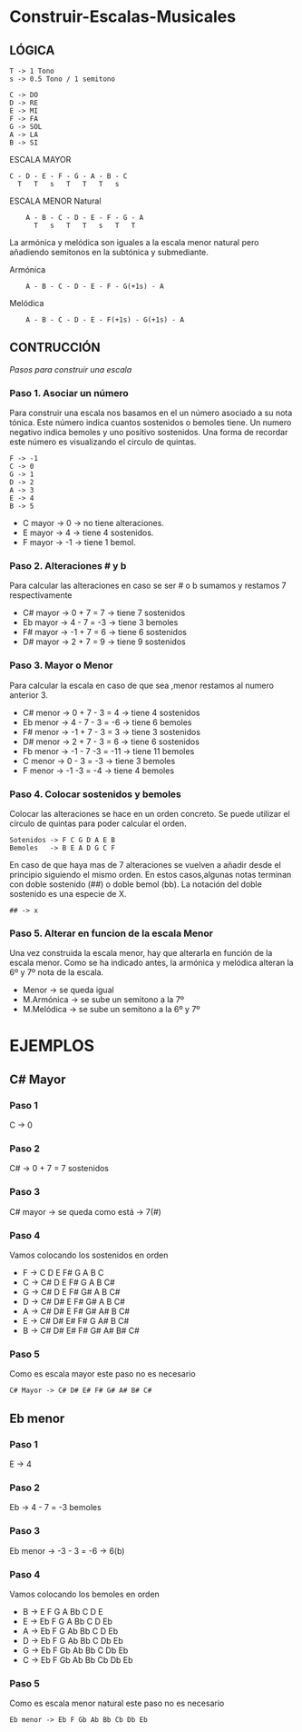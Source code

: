 # Construir-Escalas-Musicales

## LÓGICA

```
T -> 1 Tono
s -> 0.5 Tono / 1 semitono

C -> DO
D -> RE
E -> MI
F -> FA
G -> SOL
A -> LA
B -> SI
```

ESCALA MAYOR
```
C - D - E - F - G - A - B - C
  T   T   s   T   T   T   s
```
  
ESCALA MENOR
Natural
```
    A - B - C - D - E - F - G - A
      T   s   T   T   s   T   T
```

La armónica y melódica son iguales a la escala menor natural pero añadiendo semitonos en la subtónica y submediante.

Armónica
```
    A - B - C - D - E - F - G(+1s) - A  
```
    
Melódica
```
    A - B - C - D - E - F(+1s) - G(+1s) - A 
```

## CONTRUCCIÓN
_Pasos para construir una escala_

### Paso 1. Asociar un número
Para construir una escala nos basamos en el un número asociado a su nota tónica. Este número indica cuantos sostenidos o bemoles tiene.
Un numero negativo indica bemoles y uno positivo sostenidos. 
Una forma de recordar este número es visualizando el circulo de quintas.

```
F -> -1
C -> 0
G -> 1
D -> 2
A -> 3
E -> 4
B -> 5
```
* C mayor ->  0  -> no tiene alteraciones.
* E mayor ->  4  -> tiene 4 sostenidos.
* F mayor ->  -1 -> tiene 1 bemol.

### Paso 2. Alteraciones # y b
Para calcular las alteraciones en caso se ser # o b sumamos y restamos 7 respectivamente
* C# mayor ->  0 + 7 = 7  -> tiene 7 sostenidos
* Eb mayor ->  4 - 7 = -3 -> tiene 3 bemoles
* F# mayor ->  -1 + 7 = 6 -> tiene 6 sostenidos
* D# mayor ->  2 + 7 = 9  -> tiene 9 sostenidos

### Paso 3. Mayor o Menor
Para calcular la escala en caso de que sea ,menor restamos al numero anterior 3.
* C# menor ->  0 + 7 - 3 = 4   -> tiene 4 sostenidos
* Eb menor ->  4 - 7 - 3 = -6  -> tiene 6 bemoles
* F# menor ->  -1 + 7 - 3 = 3  -> tiene 3 sostenidos
* D# menor ->  2 + 7 - 3 = 6   -> tiene 6 sostenidos
* Fb menor -> -1 - 7 -3 = -11  -> tiene 11 bemoles
* C menor -> 0 - 3 = -3 -> tiene 3 bemoles
* F menor -> -1 -3 = -4 -> tiene 4 bemoles 

### Paso 4. Colocar sostenidos y bemoles
Colocar las alteraciones se hace en un orden concreto.
Se puede utilizar el círculo de quintas para poder calcular el orden.
```
Sotenidos -> F C G D A E B
Bemoles   -> B E A D G C F
```

En caso de que haya mas de 7 alteraciones se vuelven a añadir desde el principio siguiendo el mismo orden. En estos casos,algunas notas terminan con doble sostenido (##) o doble bemol (bb). La notación del doble sostenido es una especie de X.
```
## -> x
```

### Paso 5. Alterar en funcion de la escala Menor
Una vez construida la escala menor, hay que alterarla en función de la escala menor.
Como se ha indicado antes, la armónica y melódica alteran la 6º y 7º nota de la escala.
 * Menor -> se queda igual
 * M.Armónica -> se sube un semitono a la 7º
 * M.Melódica -> se sube un semitono a la 6º y 7º
 
# EJEMPLOS
 
## C# Mayor
 
### Paso 1
  C -> 0 
### Paso 2
  C# -> 0 + 7 = 7 sostenidos
### Paso 3
  C# mayor -> se queda como está -> 7(#)
### Paso 4
Vamos colocando los sostenidos en orden
  * F -> C D E F# G A B C
  * C -> C# D E F# G A B C#
  * G -> C# D E F# G# A B C#
  * D -> C# D# E F# G# A B C#
  * A -> C# D# E F# G# A# B C#
  * E -> C# D# E# F# G A# B C#
  * B -> C# D# E# F# G# A# B# C#
### Paso 5
Como es escala mayor este paso no es necesario

```
C# Mayor -> C# D# E# F# G# A# B# C#
```

## Eb menor
 
### Paso 1
  E -> 4 
### Paso 2
  Eb -> 4 - 7 = -3 bemoles
### Paso 3
  Eb menor -> -3 - 3 = -6 -> 6(b)
### Paso 4
Vamos colocando los bemoles en orden
  * B -> E F G A Bb C D E
  * E -> Eb F G A Bb C D Eb
  * A -> Eb F G Ab Bb C D Eb
  * D -> Eb F G Ab Bb C Db Eb
  * G -> Eb F Gb Ab Bb C Db Eb
  * C -> Eb F Gb Ab Bb Cb Db Eb

### Paso 5
Como es escala menor natural este paso no es necesario

```
Eb menor -> Eb F Gb Ab Bb Cb Db Eb
```
